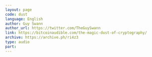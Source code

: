 ```yaml
---
layout: page
code: dust
language: English
author: Guy Swann
author_url: https://twitter.com/TheGuySwann
link: https://bitcoinaudible.com/the-magic-dust-of-cryptography/
archive: https://archive.ph/ri4z3
type: audio
part: 
---
```

